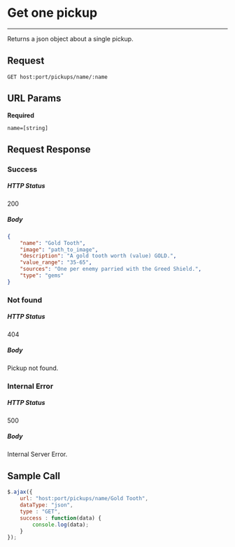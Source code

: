 # Get one pickup
---

Returns a json object about a single pickup.

## Request

`GET host:port/pickups/name/:name`

## URL Params

**Required**

`name=[string]`

## Request Response

### Success

##### HTTP Status

200

##### Body

```json
{
    "name": "Gold Tooth",
    "image": "path_to_image",
    "description": "A gold tooth worth (value) GOLD.",
    "value_range": "35-65",
    "sources": "One per enemy parried with the Greed Shield.",
    "type": "gems"
}
```

### Not found

##### HTTP Status

404

##### Body

Pickup not found.

### Internal Error

##### HTTP Status

500

##### Body

Internal Server Error.

## Sample Call

```javascript
$.ajax({
    url: "host:port/pickups/name/Gold Tooth",
    dataType: "json",
    type : "GET",
    success : function(data) {
        console.log(data);
    }
});
```
